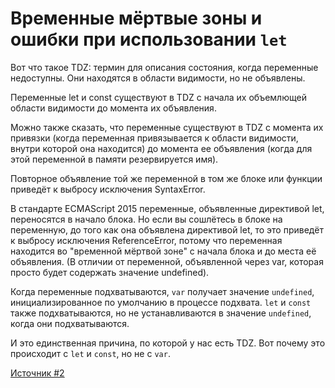 # Временные мёртвые зоны и ошибки при использовании `let`

Вот что такое TDZ: термин для описания состояния, когда переменные недоступны. Они находятся в области видимости, но не объявлены.

Переменные let и const существуют в TDZ с начала их объемлющей области видимости до момента их объявления.

Можно также сказать, что переменные существуют в TDZ с момента их привязки (когда переменная привязывается к области видимости, внутри которой она находится) до момента ее объявления (когда для этой переменной в памяти резервируется имя).

Повторное объявление той же переменной в том же блоке или функции приведёт к выбросу исключения SyntaxError.

В стандарте ECMAScript 2015 переменные, объявленные директивой let, переносятся в начало блока. Но если вы сошлётесь в блоке на переменную, до того как она объявлена директивой let, то это приведёт к выбросу исключения ReferenceError, потому что переменная находится во "временной мёртвой зоне" с начала блока и до места её объявления. (В отличии от переменной, объявленной через var, которая просто будет содержать значение undefined).

Когда переменные подхватываются, `var` получает значение `undefined`, инициализированное по умолчанию в процессе подхвата. `let` и `const` также подхватываются, но не устанавливаются в значение `undefined`, когда они подхватываются.

И это единственная причина, по которой у нас есть TDZ. Вот почему это происходит с `let` и `const`, но не с `var`.

[Источник #2](https://jsinthebits.com/what-is-the-temporal-dead-zone-e41369d4/)
